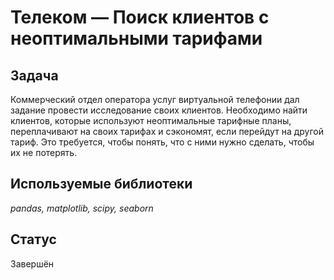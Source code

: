 # Телеком — Поиск клиентов с неоптимальными тарифами

## Задача

Коммерческий отдел оператора услуг виртуальной телефонии дал задание провести исследование своих клиентов. Необходимо найти клиентов, которые используют неоптимальные тарифные планы, переплачивают на своих тарифах и сэкономят, если перейдут на другой тариф. Это требуется, чтобы понять, что с ними нужно сделать, чтобы их не потерять.

## Используемые библиотеки
*pandas, matplotlib, scipy, seaborn*

## Статус

Завершён
